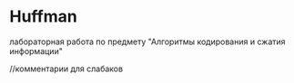 # Huffman

лабораторная работа по предмету "Алгоритмы кодирования и сжатия информации"

//комментарии для слабаков
